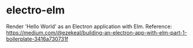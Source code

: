 # electro-elm
Render 'Hello World' as an Electron application with Elm. Reference: https://medium.com/@ezekeal/building-an-electron-app-with-elm-part-1-boilerplate-3416a730731f
